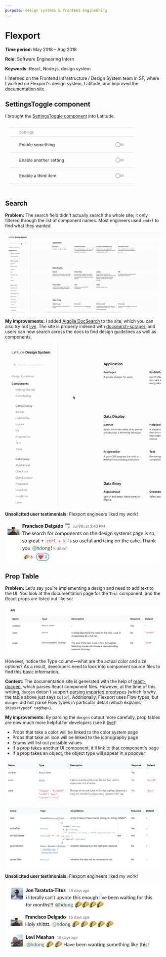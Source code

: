 ```yaml
---
purpose: design systems & frontend engineering
---
```


# Flexport

**Time period:** May 2018 – Aug 2018

**Role:** Software Engineering Intern

**Keywords:** React, Node.js, design system

I interned on the Frontend Infrastructure / Design System team in SF, where I worked on Flexport's design system, Latitude, and improved the [documentation site](https://www.flexport.com/design/legacy).

## SettingsToggle component
I brought the [SettingsToggle component](https://www.flexport.com/design/legacy/components/SettingsToggle) into Latitude.

![gif of SettingsToggle](settingstoggle.gif)


## Search
**Problem:** The search field didn't actually search the whole site; it only filtered through the list of component names. Most engineers used `cmd+f` to find what they wanted.

![gif of old search interaction](latitudesearch_before.gif)

**My improvements:** I added [Algolia DocSearch](https://community.algolia.com/docsearch/) to the site, which you can also try out [live](https://www.flexport.com/design/legacy/components). The site is properly indexed with [docsearch-scraper](https://github.com/algolia/docsearch-scraper), and users can now search across the docs to find design guidelines as well as components.

![gif of new search interaction](latitudesearch_after.gif)

**Unsolicited user testimonials:** Flexport engineers liked my work!

![nice slack message](searchtestimonial.png)

## Prop Table
**Problem:** Let's say you're implementing a design and need to add text to the UI. You look at the documentation page for the `Text` component, and the React props are listed out like so:

![screenshot of old table](proptable_before.png)

However, notice the Type column—what are the actual color and size options? As a result, developers need to look into component source files to find this basic information.

**Context:** The documentation site is generated with the help of [react-docgen](https://github.com/reactjs/react-docgen/), which parses React component files. However, at the time of this writing, `docgen` doesn't support [parsing imported proptypes](https://github.com/reactjs/react-docgen/pull/352) (which is why the table above just says `Color`). Additionally, Flexport uses Flow types, but `docgen` did not parse Flow types in particular detail (which explains `$Keys<typeof tagMap>`).

**My improvements:** By parsing the `docgen` output more carefully, prop tables are now much more helpful for developers (see it [live](https://www.flexport.com/design/components/Text))!

- Props that take a color will be linked to the color system page
- Props that take an icon will be linked to the iconography page
- Enums will list out possible values
- If a prop takes another UI component, it'll link to that component's page
- If a prop takes an object, the object type will appear in a popover 

![screenshot of new table](proptable_after.png)

![screenshot of new table](proptable_after2.png)

**Unsolicited user testimonials:** Flexport engineers liked my work!

![three nice slack messages](proptabletestimonials.png)
